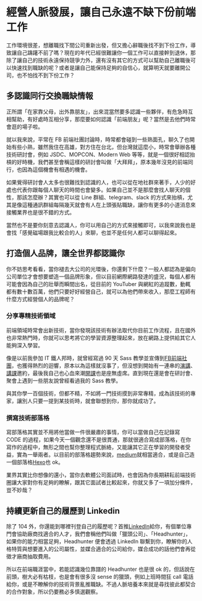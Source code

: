 # 經營人脈發展，讓自己永遠不缺下份前端工作

工作環境很差，想離職找下間公司重新出發，但又擔心辭職後找不到下份工作，導致讓自己躊躇不前了嗎？現在的年代已經很難讓你一個工作可以直接幹到退休，那除了讓自己的技術永遠保持競爭力外，還有沒有其它的方式可以幫助自己離職後可以快速找到職缺的呢？或者是讓自己能保持足夠的自信心，就算明天就要離開公司，也不怕找不到下份工作？

## 多認識同行交換職缺情報

正所謂「在家靠父母，出外靠朋友」，出來混當然要多認識一些夥伴，有危急時互相幫助，有好處時互相分享，那麼要如何認識「前端朋友」呢？當然是去他們時常會逛的場子啦。

就以我來說，平常在 FB 前端社團討論時，時常都會碰到一些熟面孔，聊久了也開始有些小熟，雖然我住在高雄，對方住在台北，但台灣就這麼小，時常會舉辦各種技術研討會，例如 JSDC、MOPCON、Modern Web 等等，就是一個很好相認抬槓的好時機，我們甚至會稱這樣的研討會叫做「大拜拜」，原本幾年沒見的前端同行，也因為這個機會有相遇的機會。

如果覺得研討會人太多也很難找到認識的人，也可以從在地社群來著手，人少的好處也代表你跟每個人聊天的時間也會變多。如果自己並不是那麼會找人聊天的個性，那該怎麼辦？其實也可以從 Line 群組、telegram、slack 的方式來抬槓，尤其是像這種通訊群組每隔幾天就會有人在上頭張貼職缺，讓你有更多的小道消息來接觸業界也是很不錯的方式。

當然也不是要你刻意去認識人，你可以用自己的方式來接觸即可，以我來說我也是會找「感覺磁場跟我比較合的人」來聊，也並不是任何人都可以聊得起來。

## 打造個人品牌，讓全世界都認識你

你不妨思考看看，當你褪去大公司的光環後，你還剩下什麼？一般人都認為是偏向公司單位才會想要塑造一個品牌形象，但以目前網際網路發達的盛況，每個人都有可能會因為自己的壯舉而瞬間出名，從目前的 YouTuber 與網紅的追蹤數，動輒都有數十數百萬，他們只要好好經營自己，就可以為他們帶來收入，那麼工程師有什麼方式經營個人的品牌呢？

### 分享專精技術領域

前端領域時常會出新技術，當你發現該技術有辦法取代你目前工作流程，且在國外也非常熱門時，你就可以思考將它的學習資源整理起來，放在網路上提供給其它人能夠深入學習。

像是以前我參加 IT 鐵人邦時，就曾經寫過 90 天 Sass 教學並宣傳到[FB前端社團](https://www.facebook.com/groups/f2e.tw/permalink/592035714167131/)，也獲得熱烈的迴響，原本以為這樣就沒事了，但沒想到開始有一連串的[演講](https://f2e.kktix.cc/events/f2e5)、[講課](https://www.facebook.com/photo.php?fbid=843832668969713&set=a.843832662303047.1073741834.100000289626743&type=3&permPage=1)邀約，最後我自己也心血來潮[開課](https://myerstone.kktix.cc/events/6d0c37e2-582baf?locale=ja)也是座無虛席。直到現在還是會在研討會、聚會上遇到一些朋友說曾經看過我的 Sass 教學。

與其你學一百個技術，但都不精，不如將一門技術摸到非常專精，成為該技術的專家，讓別人只要一提到某技術時，就會聯想到你，那你就成功了。

### 撰寫技術部落格

寫部落格其實並不用將他當做一件很嚴肅的事情，你可以當做自己在記錄寫 CODE 的過程，如果今天一個觀念還不是很貫通，那就很適合寫成部落格，在你寫作的過程中，無形之間也幫你整理程式脈絡，又能讓其它正在學習的開發者受益，實為一舉兩者。以目前的部落格趨勢來說，[medium](https://medium.com/)就相當適合，或是自己造一個部落格[Hexo](https://hexo.io/zh-tw/index.html)也 ok。

業界其實比你想像的還小，當你去軟體公司面試時，也會因為你長期耕耘前端技術圈讓大家對你有足夠的瞭解，跟其它面試者比較起來，你就又多了一項加分條件，豈不妙哉？

## 持續更新自己的履歷到 Linkedin

除了 104 外，你還能到哪裡刊登自己的履歷呢？首推[LinkedIn](https://www.linkedin.com/)給你，有個單位專門會協助廠商找適合的人才，我們會稱他們叫做「獵頭公司」、「Headhunter」，如果你的能力相當足夠，Headhunter 便會透過 LinkedIn 聯繫到你，瞭解你的人格特質與想要進入的公司屬性，並媒合適合的公司給你，媒合成功的話他們會再從徵才廠商抽取費用。

所以在前端職涯當中，若能認識幾位靠譜的 Headhunter 也是很 ok 的，但話說在前頭，樹大必有枯枝，也是會有很多沒 sense 的獵頭，例如上班時間狂 call 電話給你，或是不瞭解你的技術背景亂推職缺。不過人脈培養本來就是尋找彼此都契合的合作對象，所以仍要務必多慎選觀察。



